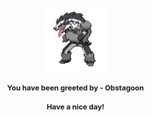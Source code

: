 <p align="center">
            <img src="https://raw.githubusercontent.com/PokeAPI/sprites/master/sprites/pokemon/862.png" width="150" height="150">
          </p>
          <h3 align="center">You have been greeted by - <b>Obstagoon</b></h3>
          <h3 align="center">Have a nice day!</h3>
        